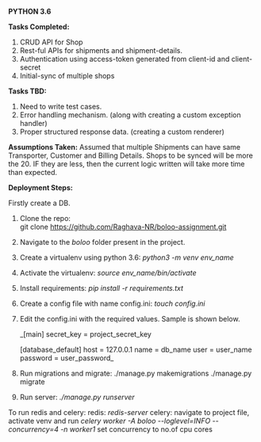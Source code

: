 **PYTHON 3.6**


**Tasks Completed:**

1. CRUD API for Shop
2. Rest-ful APIs for shipments and shipment-details.
3. Authentication using access-token generated from client-id and client-secret
4. Initial-sync of multiple shops

**Tasks TBD:**

1. Need to write test cases.
2. Error handling mechanism. (along with creating a custom exception handler)
3. Proper structured response data. (creating a custom renderer)


**Assumptions Taken:**
Assumed that multiple Shipments can have same Transporter, Customer and Billing Details.
Shops to be synced will be more the 20. IF they are less, then the current logic written will take more time than expected.
 

**Deployment Steps:**

Firstly create a DB.

1. Clone the repo:      
   git clone https://github.com/Raghava-NR/boloo-assignment.git
2. Navigate to the _boloo_ folder present in the project.
3. Create a virtualenv using python 3.6:
   _python3 -m venv env_name_
4. Activate the virtualenv:
   _source env_name/bin/activate_
5. Install requirements:
   _pip install -r requirements.txt_
6. Create a config file with name config.ini:
   _touch config.ini_
7. Edit the config.ini with the required values. Sample is shown below.
   
   _[main]
   secret_key = project_secret_key
   
   [database_default]
   host = 127.0.0.1
   name = db_name
   user = user_name
   password = user_password_
   
8. Run migrations and migrate:
   ./manage.py makemigrations
   ./manage.py migrate
   
9. Run server:
   _./manage.py runserver_
   
   
To run redis and celery:
redis: _redis-server_
celery: navigate to project file, activate venv and run _celery worker -A boloo --loglevel=INFO --concurrency=4 -n worker1_
set concurrency to no.of cpu cores